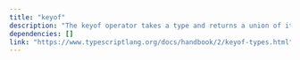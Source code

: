 ```yaml
---
title: "keyof"
description: "The keyof operator takes a type and returns a union of its keys."
dependencies: []
link: "https://www.typescriptlang.org/docs/handbook/2/keyof-types.html"
---
```

